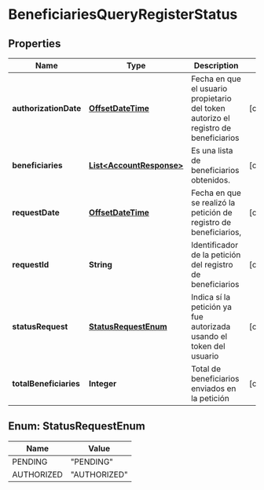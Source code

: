 # BeneficiariesQueryRegisterStatus

## Properties
Name | Type | Description | Notes
------------ | ------------- | ------------- | -------------
**authorizationDate** | [**OffsetDateTime**](OffsetDateTime.md) | Fecha en que el usuario propietario del token autorizo el registro de beneficiarios |  [optional]
**beneficiaries** | [**List&lt;AccountResponse&gt;**](AccountResponse.md) | Es una lista de beneficiarios obtenidos. |  [optional]
**requestDate** | [**OffsetDateTime**](OffsetDateTime.md) | Fecha en que se realizó la petición de registro de beneficiarios,  |  [optional]
**requestId** | **String** | Identificador de la petición del registro de beneficiarios |  [optional]
**statusRequest** | [**StatusRequestEnum**](#StatusRequestEnum) | Indica sí la petición ya fue autorizada usando el token del usuario |  [optional]
**totalBeneficiaries** | **Integer** | Total de beneficiarios enviados en la petición |  [optional]

<a name="StatusRequestEnum"></a>
## Enum: StatusRequestEnum
Name | Value
---- | -----
PENDING | &quot;PENDING&quot;
AUTHORIZED | &quot;AUTHORIZED&quot;
